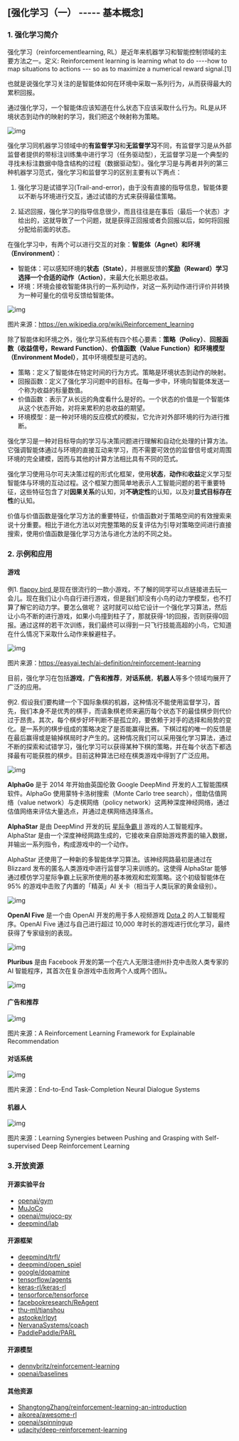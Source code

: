 ## [强化学习（一） ----- 基本概念]

### 1. 强化学习简介

强化学习（reinforcementlearning, RL）是近年来机器学习和智能控制领域的主要方法之一。定义: Reinforcement learning is learning what to do ----how to map situations to actions --- so as to maximize a numerical reward signal.[1]  

也就是说强化学习关注的是智能体如何在环境中采取一系列行为，从而获得最大的累积回报。

通过强化学习，一个智能体应该知道在什么状态下应该采取什么行为。RL是从环境状态到动作的映射的学习，我们把这个映射称为策略。

![img](https://d33wubrfki0l68.cloudfront.net/67e23ccf2e1ba2d5b44e89d67b8be832af6b3a87/d75a6/images/cn/2020-05-09-introduction-of-reinforcement-learning/machine-learning-types.png)

强化学习同机器学习领域中的**有监督学习**和**无监督学习**不同，有监督学习是从外部监督者提供的带标注训练集中进行学习（任务驱动型），无监督学习是一个典型的寻找未标注数据中隐含结构的过程（数据驱动型）。强化学习是与两者并列的第三种机器学习范式，强化学习和监督学习的区别主要有以下两点：

1. 强化学习是试错学习(Trail-and-error)，由于没有直接的指导信息，智能体要以不断与环境进行交互，通过试错的方式来获得最佳策略。

2. 延迟回报，强化学习的指导信息很少，而且往往是在事后（最后一个状态）才给出的，这就导致了一个问题，就是获得正回报或者负回报以后，如何将回报分配给前面的状态。


在强化学习中，有两个可以进行交互的对象：**智能体（Agnet）**和**环境（Environment）**：

- 智能体：可以感知环境的**状态（State）**，并根据反馈的**奖励（Reward）**学习选择一个合适的**动作（Action）**，来最大化长期总收益。
- 环境：环境会接收智能体执行的一系列动作，对这一系列动作进行评价并转换为一种可量化的信号反馈给智能体。

![img](https://d33wubrfki0l68.cloudfront.net/3aeab88b7c8d9dad0807cb5e6b3a952e357ae1cd/89bc7/images/cn/2020-05-09-introduction-of-reinforcement-learning/reinforcement-learning.png)

图片来源：https://en.wikipedia.org/wiki/Reinforcement_learning

除了智能体和环境之外，强化学习系统有四个核心要素：**策略（Policy）**、**回报函数（收益信号，Reward Function）**、**价值函数（Value Function）**和**环境模型（Environment Model）**，其中环境模型是可选的。

- 策略：定义了智能体在特定时间的行为方式。策略是环境状态到动作的映射。
- 回报函数：定义了强化学习问题中的目标。在每一步中，环境向智能体发送一个称为收益的标量数值。
- 价值函数：表示了从长远的角度看什么是好的。一个状态的价值是一个智能体从这个状态开始，对将来累积的总收益的期望。
- 环境模型：是一种对环境的反应模式的模拟，它允许对外部环境的行为进行推断。

强化学习是一种对目标导向的学习与决策问题进行理解和自动化处理的计算方法。它强调智能体通过与环境的直接互动来学习，而不需要可效仿的监督信号或对周围环境的完全建模，因而与其他的计算方法相比具有不同的范式。

强化学习使用马尔可夫决策过程的形式化框架，使用**状态**，**动作**和**收益**定义学习型智能体与环境的互动过程。这个框架力图简单地表示人工智能问题的若干重要特征，这些特征包含了对**因果关系**的认知，对**不确定性**的认知，以及对**显式目标存在性**的认知。

价值与价值函数是强化学习方法的重要特征，价值函数对于策略空间的有效搜索来说十分重要。相比于进化方法以对完整策略的反复评估为引导对策略空间进行直接搜索，使用价值函数是强化学习方法与进化方法的不同之处。

### 2.  示例和应用

#### 游戏

例1. [flappy bird ](http://store.liebao.cn/game/LBGameCenter/?game=flappybird)是现在很流行的一款小游戏，不了解的同学可以点链接进去玩一会儿。现在我们让小鸟自行进行游戏，但是我们却没有小鸟的动力学模型，也不打算了解它的动力学。要怎么做呢？ 这时就可以给它设计一个强化学习算法，然后让小鸟不断的进行游戏，如果小鸟撞到柱子了，那就获得-1的回报，否则获得0回报。通过这样的若干次训练，我们最终可以得到一只飞行技能高超的小鸟，它知道在什么情况下采取什么动作来躲避柱子。

![img](https://d33wubrfki0l68.cloudfront.net/354f4ff4a54d8481949f35f325a9547608a58f70/65d9f/images/cn/2020-05-09-introduction-of-reinforcement-learning/flappy-bird-rl.png)

图片来源：https://easyai.tech/ai-definition/reinforcement-learning

目前，强化学习在包括**游戏**，**广告和推荐**，**对话系统**，**机器人**等多个领域均展开了广泛的应用。

例2. 假设我们要构建一个下国际象棋的机器，这种情况不能使用监督学习，首先，我们本身不是优秀的棋手，而请象棋老师来遍历每个状态下的最佳棋步则代价过于昂贵。其次，每个棋步好坏判断不是孤立的，要依赖于对手的选择和局势的变化。是一系列的棋步组成的策略决定了是否能赢得比赛。下棋过程的唯一的反馈是在最后赢得或是输掉棋局时才产生的。这种情况我们可以采用强化学习算法，通过不断的探索和试错学习，强化学习可以获得某种下棋的策略，并在每个状态下都选择最有可能获胜的棋步。目前这种算法已经在棋类游戏中得到了广泛应用。


![img](https://d33wubrfki0l68.cloudfront.net/fa75eeec83fa260b8895aab864223df15d1d592d/c8bdb/images/cn/2020-05-09-introduction-of-reinforcement-learning/alphago.png)

**AlphaGo** 是于 2014 年开始由英国伦敦 Google DeepMind 开发的人工智能围棋软件。AlphaGo 使用蒙特卡洛树搜索（Monte Carlo tree search），借助估值网络（value network）与走棋网络（policy network）这两种深度神经网络，通过估值网络来评估大量选点，并通过走棋网络选择落点。

**AlphaStar** 是由 DeepMind 开发的玩 [星际争霸 II](https://zh.wikipedia.org/wiki/星海爭霸II：自由之翼) 游戏的人工智能程序。AlphaStar 是由一个深度神经网路生成的，它接收来自原始游戏界面的输入数据，并输出一系列指令，构成游戏中的一个动作。

AlphaStar 还使用了一种新的多智能体学习算法。该神经网路最初是通过在 Blizzard 发布的匿名人类游戏中进行监督学习来训练的。这使得 AlphaStar 能够通过模仿学习星际争霸上玩家所使用的基本微观和宏观策略。这个初级智能体在 95% 的游戏中击败了内置的「精英」AI 关卡（相当于人类玩家的黄金级别）。

![img](https://d33wubrfki0l68.cloudfront.net/d6faef6a01b08a68d901bcdb2543e15dff0c7d91/e96c1/images/cn/2020-05-09-introduction-of-reinforcement-learning/alphastar.png)

**OpenAI Five** 是一个由 OpenAI 开发的用于多人视频游戏 [Dota 2](https://zh.wikipedia.org/zh-hans/Dota_2) 的人工智能程序。OpenAI Five 通过与自己进行超过 10,000 年时长的游戏进行优化学习，最终获得了专家级别的表现。

![img](https://d33wubrfki0l68.cloudfront.net/d7872d92aa8654c084ef7399ff0a1604d3b31113/05277/images/cn/2020-05-09-introduction-of-reinforcement-learning/openai-five.png)

**Pluribus** 是由 Facebook 开发的第一个在六人无限注德州扑克中击败人类专家的 AI 智能程序，其首次在复杂游戏中击败两个人或两个团队。

![img](https://d33wubrfki0l68.cloudfront.net/61bce36b57330d3fb2256ed991e20a91b6abf35d/9e185/images/cn/2020-05-09-introduction-of-reinforcement-learning/facebook-pluribus.jpg)


#### 广告和推荐

![img](https://d33wubrfki0l68.cloudfront.net/3584a8c4bfbe8927855a5402b3223a7b913708ad/f7797/images/cn/2020-05-09-introduction-of-reinforcement-learning/recommendation.png)

图片来源：A Reinforcement Learning Framework for Explainable Recommendation

#### 对话系统

![img](https://d33wubrfki0l68.cloudfront.net/23f876b6f2431eab47438538c625ee9a508c24ad/6277a/images/cn/2020-05-09-introduction-of-reinforcement-learning/dialogue-system.png)

图片来源：End-to-End Task-Completion Neural Dialogue Systems

#### 机器人

![img](https://d33wubrfki0l68.cloudfront.net/d25567c6877e6870f47df9b8aca89a46432eff2c/70a36/images/cn/2020-05-09-introduction-of-reinforcement-learning/robot.png)

图片来源：Learning Synergies between Pushing and Grasping with Self-supervised Deep Reinforcement Learning

### 3.开放资源

#### 开源实验平台

- [openai/gym](https://github.com/openai/gym)
- [MuJoCo](http://mujoco.org/)
- [openai/mujoco-py](https://github.com/openai/mujoco-py)
- [deepmind/lab](https://github.com/deepmind/lab)

#### 开源框架

- [deepmind/trfl/](https://github.com/deepmind/trfl/) 
- [deepmind/open_spiel](https://github.com/deepmind/open_spiel) 
- [google/dopamine](https://github.com/google/dopamine) 
- [tensorflow/agents](https://github.com/tensorflow/agents) 
- [keras-rl/keras-rl](https://github.com/keras-rl/keras-rl) 
- [tensorforce/tensorforce](https://github.com/tensorforce/tensorforce) 
- [facebookresearch/ReAgent](https://github.com/facebookresearch/ReAgent) 
- [thu-ml/tianshou](https://github.com/thu-ml/tianshou) 
- [astooke/rlpyt](https://github.com/astooke/rlpyt) 
- [NervanaSystems/coach](https://github.com/NervanaSystems/coach) 
- [PaddlePaddle/PARL](https://github.com/PaddlePaddle/PARL) 

#### 开源模型

- [dennybritz/reinforcement-learning](https://github.com/dennybritz/reinforcement-learning) 
- [openai/baselines](https://github.com/openai/baselines) 

#### 其他资源

- [ShangtongZhang/reinforcement-learning-an-introduction](https://github.com/ShangtongZhang/reinforcement-learning-an-introduction)
- [aikorea/awesome-rl](https://github.com/aikorea/awesome-rl)
- [openai/spinningup](https://github.com/openai/spinningup)
- [udacity/deep-reinforcement-learning](https://github.com/udacity/deep-reinforcement-learning)
